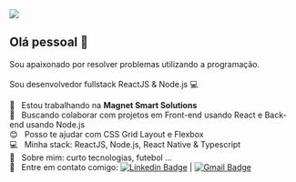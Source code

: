 <img width="auto" src="https://github.com/tgmarinho/tgmarinho/blob/master/banner.png">

## Olá pessoal 👋
Sou apaixonado por resolver problemas utilizando a programação.
<br /><br />
Sou desenvolvedor fullstack ReactJS & Node.js :computer:

 :rocket:  &nbsp; Estou trabalhando na **Magnet Smart Solutions**
 <br/> :purple_heart: &nbsp; Buscando colaborar com projetos em Front-end usando React e Back-end usando Node.js
 <br/> :blush: &nbsp; Posso te ajudar com CSS Grid Layout e Flexbox
 <br/> :computer: &nbsp; Minha stack: ReactJS, Node.js, React Native & Typescript
 <br/> 💬  &nbsp; Sobre mim: curto tecnologias, futebol ...
 <br/> :email: &nbsp; Entre em contato comigo: [![Linkedin Badge](https://img.shields.io/badge/-ThiagoMarinho-blue?style=flat-square&logo=Linkedin&logoColor=white&link=https://www.linkedin.com/in/tgmarinho/)](https://www.linkedin.com/in/douglas-belarmino/) 
| 
[![Gmail Badge](https://img.shields.io/badge/-tgmarinho@gmail.com-c14438?style=flat-square&logo=Gmail&logoColor=white&link=mailto:douglas.belarr@gmail.com)](mailto:douglas.belarr@gmail.com)
